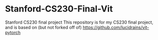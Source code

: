 # Stanford-CS230-Final-Vit
Stanford CS230 final project
This repository is for my CS230 final project, and is based on (but not forked off of) https://github.com/lucidrains/vit-pytorch
